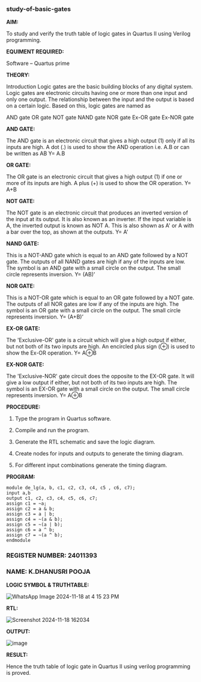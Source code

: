 ### study-of-basic-gates

**AIM:** 

To study and verify the truth table of logic gates in Quartus II using Verilog programming.

**EQUIMENT REQUIRED:**

Software – Quartus prime 

**THEORY:**

Introduction Logic gates are the basic building blocks of any digital system. Logic gates are electronic circuits having one or more than one input and only one output. The relationship between the input and the output is based on a certain logic. Based on this, logic gates are named as

AND gate OR gate NOT gate NAND gate NOR gate Ex-OR gate Ex-NOR gate

**AND GATE:**

The AND gate is an electronic circuit that gives a high output (1) only if all its inputs are high. A dot (.) is used to show the AND operation i.e. A.B or can be written as AB
Y= A.B

**OR GATE:** 

The OR gate is an electronic circuit that gives a high output (1) if one or more of its inputs are high. A plus (+) is used to show the OR operation.
Y= A+B

**NOT GATE:**

The NOT gate is an electronic circuit that produces an inverted version of the input at its output. It is also known as an inverter. If the input variable is A, the inverted output is known as NOT A. This is also shown as A' or A with a bar over the top, as shown at the outputs.
Y= A'

**NAND GATE:**

This is a NOT-AND gate which is equal to an AND gate followed by a NOT gate. The outputs of all NAND gates are high if any of the inputs are low. The symbol is an AND gate with a small circle on the output. The small circle represents inversion.
Y= (AB)’

**NOR GATE:**

This is a NOT-OR gate which is equal to an OR gate followed by a NOT gate. The outputs of all NOR gates are low if any of the inputs are high. The symbol is an OR gate with a small circle on the output. The small circle represents inversion.
Y= (A+B)’

**EX-OR GATE:**

The 'Exclusive-OR' gate is a circuit which will give a high output if either, but not both of its two inputs are high. An encircled plus sign (⊕) is used to show the Ex-OR operation.
Y= A⊕B

**EX-NOR GATE:**

The 'Exclusive-NOR' gate circuit does the opposite to the EX-OR gate. It will give a low output if either, but not both of its two inputs are high. The symbol is an EX-OR gate with a small circle on the output. The small circle represents inversion.
Y= A⊕B

**PROCEDURE:** 

1.	Type the program in Quartus software.

2.	Compile and run the program.

3.	Generate the RTL schematic and save the logic diagram.

4.	Create nodes for inputs and outputs to generate the timing diagram.

5.	For different input combinations generate the timing diagram.


**PROGRAM:**
    
    module de_lg(a, b, c1, c2, c3, c4, c5 , c6, c7);
    input a,b
    output c1, c2, c3, c4, c5, c6, c7;
    assign c1 = ~a;
    assign c2 = a & b;
    assign c3 = a | b;
    assign c4 = ~(a & b);
    assign c5 = ~(a | b);
    assign c6 = a ^ b;
    assign c7 = ~(a ^ b);
    endmodule

### REGISTER NUMBER: 24011393
### NAME: K.DHANUSRI POOJA
 
**LOGIC SYMBOL & TRUTHTABLE:**

![WhatsApp Image 2024-11-18 at 4 15 23 PM](https://github.com/user-attachments/assets/f45fb336-b4cf-4b6c-9884-ed5fbbd11b90)


**RTL:** 

![Screenshot 2024-11-18 162034](https://github.com/user-attachments/assets/bb9acdd7-0423-4d55-89d8-d0a9d6b95d7d)


**OUTPUT:**

![image](https://github.com/user-attachments/assets/5832ba93-8822-4fa6-b982-eeb3eb6dc4ae)



**RESULT:**

Hence the truth table of logic gate in Quartus II using verilog programming is proved.


